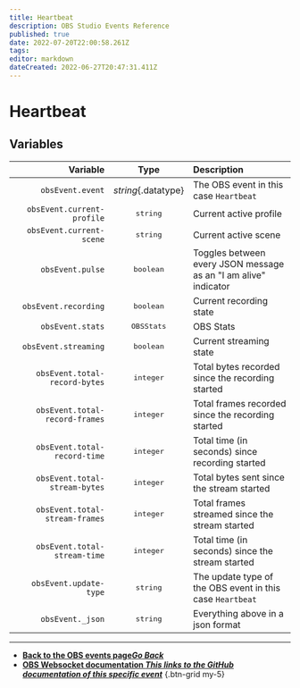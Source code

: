 ```yaml
---
title: Heartbeat
description: OBS Studio Events Reference
published: true
date: 2022-07-20T22:00:58.261Z
tags: 
editor: markdown
dateCreated: 2022-06-27T20:47:31.411Z
---
```


# Heartbeat

## Variables

| Variable |  Type  | Description |
|---------:|:------:|:------------|
| `obsEvent.event` | *string*{.datatype} | The OBS event in this case `Heartbeat`
| `obsEvent.current-profile` | <kbd>string</kbd> | Current active profile
| `obsEvent.current-scene`| <kbd>string</kbd> | Current active scene
| `obsEvent.pulse` | <kbd>boolean</kbd> | Toggles between every JSON message as an "I am alive" indicator
| `obsEvent.recording` | <kbd>boolean</kbd> | Current recording state
| `obsEvent.stats` | <kbd>OBSStats</kbd> | OBS Stats
| `obsEvent.streaming` | <kbd>boolean</kbd> | Current streaming state
| `obsEvent.total-record-bytes` | <kbd>integer</kbd> | Total bytes recorded since the recording started
| `obsEvent.total-record-frames` | <kbd>integer</kbd> | Total frames recorded since the recording started
| `obsEvent.total-record-time` | <kbd>integer</kbd> | Total time (in seconds) since recording started
| `obsEvent.total-stream-bytes` | <kbd>integer</kbd> | Total bytes sent since the stream started
| `obsEvent.total-stream-frames` | <kbd>integer</kbd> | Total frames streamed since the stream started
| `obsEvent.total-stream-time` | <kbd>integer</kbd> | Total time (in seconds) since the stream started
| `obsEvent.update-type` | <kbd>string</kbd> | The update type of the OBS event in this case `Heartbeat`
| `obsEvent._json` | <kbd>string</kbd> | Everything above in a json format

---

- [<i class="mdi mdi-chevron-left"></i>**Back to the OBS events page*Go Back***](/en/Broadcasters/OBS/Events)
- [<i class="mdi mdi-github"></i> **OBS Websocket documentation *This links to the GitHub documentation of this specific event***](https://github.com/obsproject/obs-websocket/blob/4.x-current/docs/generated/protocol.md#heartbeat)
{.btn-grid my-5}
